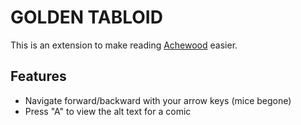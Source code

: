 # GOLDEN TABLOID  

This is an extension to make reading [Achewood][achewood] easier.

## Features

* Navigate forward/backward with your arrow keys (mice begone)  
* Press "A" to view the alt text for a comic  

[achewood]: http://www.achewood.com/
